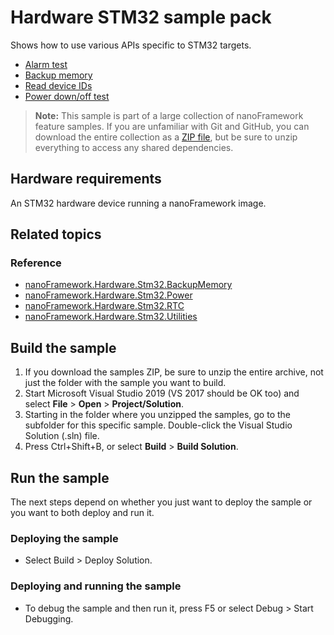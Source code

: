 # Hardware STM32 sample pack

Shows how to use various APIs specific to STM32 targets.

- [Alarm test](Stm32.TestAlarms)
- [Backup memory](/Stm32.BackupMemory)
- [Read device IDs](/Stm32.ReadDeviceIDs)
- [Power down/off test](/Stm32.PowerMode)

> **Note:** This sample is part of a large collection of nanoFramework feature samples.
> If you are unfamiliar with Git and GitHub, you can download the entire collection as a
> [ZIP file](https://github.com/nanoframework/Samples/archive/master.zip), but be
> sure to unzip everything to access any shared dependencies.
<!-- For more info on working with the ZIP file, 
> the samples collection, and GitHub, see [Get the UWP samples from GitHub](https://aka.ms/ovu2uq). 
> For more samples, see the [Samples portal](https://aka.ms/winsamples) on the Windows Dev Center.  -->

## Hardware requirements

An STM32 hardware device running a nanoFramework image.

## Related topics

### Reference

- [nanoFramework.Hardware.Stm32.BackupMemory](http://docs.nanoframework.net/api/nanoFramework.Hardware.Stm32.BackupMemory.html)
- [nanoFramework.Hardware.Stm32.Power](http://docs.nanoframework.net/api/nanoFramework.Hardware.Stm32.Power.html)
- [nanoFramework.Hardware.Stm32.RTC](http://docs.nanoframework.net/api/nanoFramework.Hardware.Stm32.RTC.html)
- [nanoFramework.Hardware.Stm32.Utilities](http://docs.nanoframework.net/api/nanoFramework.Hardware.Stm32.Utilities.html)

## Build the sample

1. If you download the samples ZIP, be sure to unzip the entire archive, not just the folder with the sample you want to build. 
2. Start Microsoft Visual Studio 2019 (VS 2017 should be OK too) and select **File** \> **Open** \> **Project/Solution**.
3. Starting in the folder where you unzipped the samples, go to the subfolder for this specific sample. Double-click the Visual Studio Solution (.sln) file.
4. Press Ctrl+Shift+B, or select **Build** \> **Build Solution**.

## Run the sample

The next steps depend on whether you just want to deploy the sample or you want to both deploy and run it.

### Deploying the sample

- Select Build > Deploy Solution.

### Deploying and running the sample

- To debug the sample and then run it, press F5 or select Debug >  Start Debugging.
